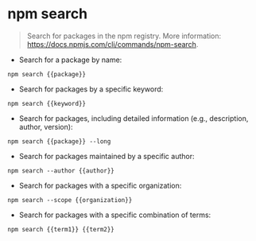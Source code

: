 # npm search

> Search for packages in the npm registry.
> More information: <https://docs.npmjs.com/cli/commands/npm-search>.

- Search for a package by name:

`npm search {{package}}`

- Search for packages by a specific keyword:

`npm search {{keyword}}`

- Search for packages, including detailed information (e.g., description, author, version):

`npm search {{package}} --long`

- Search for packages maintained by a specific author:

`npm search --author {{author}}`

- Search for packages with a specific organization:

`npm search --scope {{organization}}`

- Search for packages with a specific combination of terms:

`npm search {{term1}} {{term2}}`
